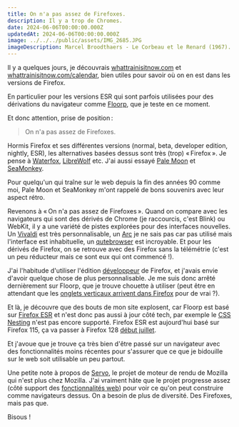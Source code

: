 ```yaml
---
title: On n'a pas assez de Firefoxes.
description: Il y a trop de Chromes.
date: 2024-06-06T00:00:00.000Z
updatedAt: 2024-06-06T00:00:00.000Z
image: ../../../public/assets/IMG_2685.JPG
imageDescription: Marcel Broodthaers - Le Corbeau et le Renard (1967).
---
```


Il y a quelques jours, je découvrais [whattrainisitnow.com](https://whattrainisitnow.com/) et [whattrainisitnow.com/calendar](https://whattrainisitnow.com/calendar/), bien utiles pour savoir où on en est dans les versions de Firefox.

En particulier pour les versions ESR qui sont parfois utilisées pour des dérivations du navigateur comme [Floorp](https://floorp.app/en), que je teste en ce moment.

Et donc attention, prise de position :

> On n'a pas assez de Firefoxes.

Hormis Firefox et ses différentes versions (normal, beta, developer edition, nightly, ESR), les alternatives basées dessus sont très (trop) « Firefox ». Je pense à [Waterfox](https://www.waterfox.net/), [LibreWolf](https://librewolf.net/) etc. J'ai aussi essayé [Pale Moon](https://www.palemoon.org/) et [SeaMonkey](https://www.seamonkey-project.org/).

Pour quelqu'un qui traîne sur le web depuis la fin des années 90 comme moi, Pale Moon et SeaMonkey m'ont rappelé de bons souvenirs avec leur aspect rétro.

Revenons à « On n'a pas assez de Firefoxes ». Quand on compare avec les navigateurs qui sont des dérivés de Chrome (je raccourcis, c'est Blink) ou WebKit, il y a une variété de pistes explorées pour des interfaces nouvelles. Un [Vivaldi](https://vivaldi.com/fr/) est très personnalisable, un [Arc](https://arc.net/) je ne sais pas car pas utilisé mais l'interface est inhabituelle, un [qutebrowser](https://qutebrowser.org/) est incroyable. Et pour les dérivés de Firefox, on se retrouve avec des Firefox sans la télémétrie (c'est un peu réducteur mais ce sont eux qui ont commencé !).

J'ai l'habitude d'utiliser l'édition [développeur](https://www.mozilla.org/fr/firefox/developer/) de Firefox, et j'avais envie d'avoir quelque chose de plus personnalisable. Je me suis donc arrêté dernièrement sur Floorp, que je trouve chouette à utiliser (peut être en attendant que les [onglets verticaux arrivent dans Firefox](https://blog.mozilla.org/en/mozilla/heres-what-were-working-on-in-firefox/) pour de vrai ?).

Et là, je découvre que des bouts de mon site explosent, car Floorp est basé sur [Firefox ESR](https://www.mozilla.org/fr/firefox/enterprise/) et n'est donc pas aussi à jour côté tech, par exemple le [CSS Nesting](https://developer.mozilla.org/en-US/docs/Web/CSS/CSS_nesting/Using_CSS_nesting) n'est pas encore supporté. Firefox ESR est aujourd'hui basé sur Firefox 115, ça va passer à Firefox 128 [début juillet](https://whattrainisitnow.com/release/?version=esr).

Et j'avoue que je trouve ça très bien d'être passé sur un navigateur avec des fonctionnalités moins récentes pour s'assurer que ce que je bidouille sur le web soit utilisable un peu partout.

Une petite note à propos de [Servo](https://servo.org/), le projet de moteur de rendu de Mozilla qui n'est plus chez Mozilla. J'ai vraiment hâte que le projet progresse assez (côté support des [fonctionnalités web](https://wpt.servo.org/)) pour voir ce qu'on peut construire comme navigateurs dessus. On a besoin de plus de diversité. Des Firefoxes, mais pas que.

Bisous !
